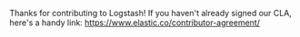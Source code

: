 Thanks for contributing to Logstash! If you haven't already signed our CLA, here's a handy link: https://www.elastic.co/contributor-agreement/